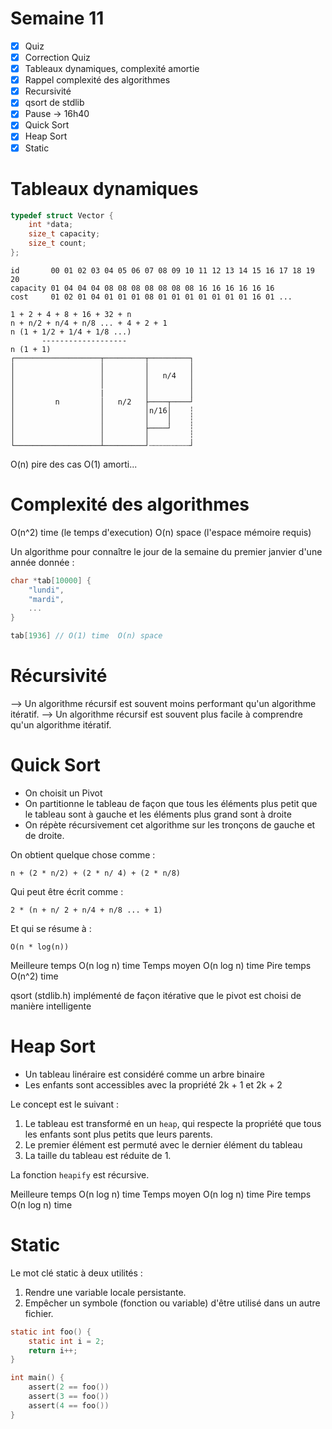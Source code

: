 # Semaine 11

- [x] Quiz
- [x] Correction Quiz
- [x] Tableaux dynamiques, complexité amortie
- [x] Rappel complexité des algorithmes
- [x] Recursivité
- [x] qsort de stdlib
- [x] Pause -> 16h40
- [x] Quick Sort
- [x] Heap Sort
- [x] Static

# Tableaux dynamiques

```c
typedef struct Vector {
    int *data;
    size_t capacity;
    size_t count;
};
```

```text
id       00 01 02 03 04 05 06 07 08 09 10 11 12 13 14 15 16 17 18 19 20
capacity 01 04 04 04 08 08 08 08 08 08 08 16 16 16 16 16 16
cost     01 02 01 04 01 01 01 08 01 01 01 01 01 01 01 16 01 ...

1 + 2 + 4 + 8 + 16 + 32 + n
n + n/2 + n/4 + n/8 ... + 4 + 2 + 1
n (1 + 1/2 + 1/4 + 1/8 ...)
       -------------------
n (1 + 1)
┌───────────────────┬─────────┬─────────┐
│                   │         │         │
│                   │         │   n/4   │
│                   │         │         │
│                   |         │         │
│         n         │   n/2   ├────┬────┘
│                   │         │n/16│    ┆
│                   │         │    │    ┆
│                   │         ├────┘    ┆
│                   │         │         ┆
└───────────────────┴─────────┘┄┄┄┄┄┄┄┄┄┘
```

O(n) pire des cas
O(1) amorti...

# Complexité des algorithmes

O(n^2) time   (le temps d'execution)
O(n)   space  (l'espace mémoire requis)

Un algorithme pour connaître le jour de la semaine du premier janvier d'une année donnée :

```c
char *tab[10000] {
    "lundi",
    "mardi",
    ...
}

tab[1936] // O(1) time  O(n) space
```



# Récursivité

--> Un algorithme récursif est souvent moins performant qu'un algorithme itératif.
--> Un algorithme récursif est souvent plus facile à comprendre qu'un algorithme itératif.

# Quick Sort

- On choisit un Pivot
- On partitionne le tableau de façon que tous les éléments plus petit que le tableau sont à gauche et les éléments plus grand sont à droite
- On répète récursivement cet algorithme sur les tronçons de gauche et de droite.

On obtient quelque chose comme :

    n + (2 * n/2) + (2 * n/ 4) + (2 * n/8)

Qui peut être écrit comme :

    2 * (n + n/ 2 + n/4 + n/8 ... + 1)

Et qui se résume à :

    O(n * log(n))

Meilleure temps O(n log n) time
Temps moyen     O(n log n) time
Pire temps      O(n^2) time

qsort (stdlib.h) implémenté de façon itérative
que le pivot est choisi de manière intelligente

# Heap Sort

- Un tableau linéraire est considéré comme un arbre binaire
- Les enfants sont accessibles avec la propriété 2k + 1 et 2k + 2

Le concept est le suivant :

1. Le tableau est transformé en un `heap`, qui respecte la propriété que tous les enfants sont plus petits que leurs parents.
2. Le premier élément est permuté avec le dernier élément du tableau
3. La taille du tableau est réduite de 1.

La fonction `heapify` est récursive.

Meilleure temps O(n log n) time
Temps moyen     O(n log n) time
Pire temps      O(n log n) time

# Static

Le mot clé static à deux utilités :

1. Rendre une variable locale persistante.
2. Empêcher un symbole (fonction ou variable) d'être utilisé dans un autre fichier.

```c
static int foo() {
    static int i = 2;
    return i++;
}

int main() {
    assert(2 == foo())
    assert(3 == foo())
    assert(4 == foo())
}
```

